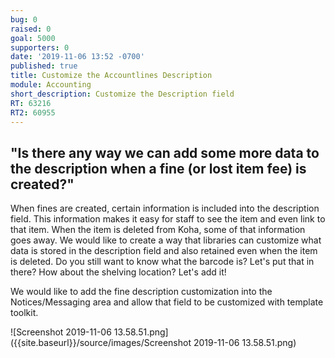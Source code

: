 ```yaml
---
bug: 0
raised: 0
goal: 5000
supporters: 0
date: '2019-11-06 13:52 -0700'
published: true
title: Customize the Accountlines Description
module: Accounting
short_description: Customize the Description field
RT: 63216
RT2: 60955
---
```

## "Is there any way we can add some more data to the description when a fine (or lost item fee) is created?"

When fines are created, certain information is included into the description field.  This information makes it easy for staff to see the item and even link to that item.  When the item is deleted from Koha, some of that information goes away.  We would like to create a way that libraries can customize what data is stored in the description field and also retained even when the item is deleted.  Do you still want to know what the barcode is?  Let's put that in there?  How about the shelving location?  Let's add it!  

We would like to add the fine description customization into the Notices/Messaging area and allow that field to be customized with template toolkit.

![Screenshot 2019-11-06 13.58.51.png]({{site.baseurl}}/source/images/Screenshot 2019-11-06 13.58.51.png)

